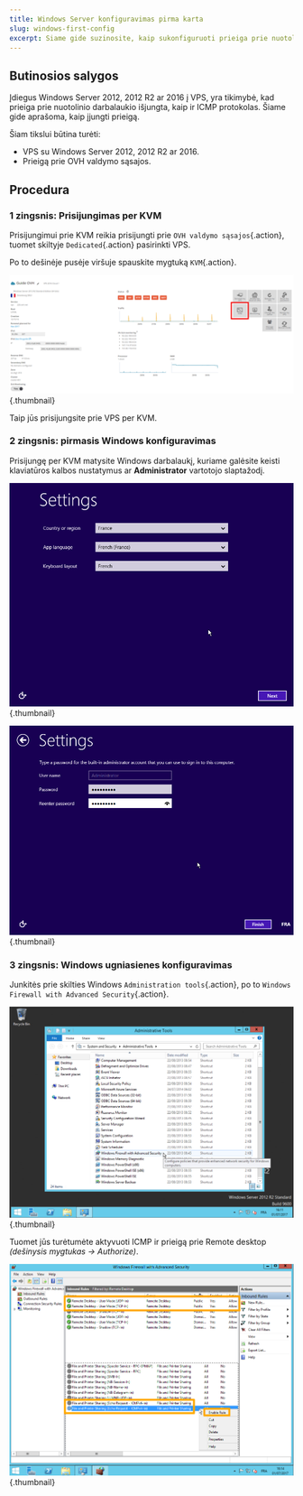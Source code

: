 ```yaml
---
title: Windows Server konfiguravimas pirma karta
slug: windows-first-config
excerpt: Siame gide suzinosite, kaip sukonfiguruoti prieiga prie nuotolinio darbalaukio per KVM, jeigu ji isjungta.
---
```



## Butinosios salygos
Įdiegus Windows Server 2012, 2012 R2 ar 2016 į VPS, yra tikimybė, kad prieiga prie nuotolinio darbalaukio išjungta, kaip ir ICMP protokolas. Šiame gide aprašoma, kaip įjungti prieigą.

Šiam tikslui būtina turėti:

- VPS su Windows Server 2012, 2012 R2 ar 2016.
- Prieigą prie OVH valdymo sąsajos.


## Procedura

### 1 zingsnis&#58; Prisijungimas per KVM
Prisijungimui prie KVM reikia prisijungti prie `OVH valdymo sąsajos`{.action}, tuomet skiltyje `Dedicated`{.action} pasirinkti VPS.

Po to dešinėje pusėje viršuje spauskite mygtuką `KVM`{.action}.


![KVM](images/windowsvps.png){.thumbnail}

Taip jūs prisijungsite prie VPS per KVM.


### 2 zingsnis&#58; pirmasis Windows konfiguravimas
Prisijungę per KVM matysite Windows darbalaukį, kuriame galėsite keisti klaviatūros kalbos nustatymus ar **Administrator** vartotojo slaptažodį.


![Langue](images/windows2.png){.thumbnail}


![Mdp](images/windows3.png){.thumbnail}


### 3 zingsnis&#58; Windows ugniasienes konfiguravimas
Junkitės prie skilties Windows `Administration tools`{.action}, po to `Windows Firewall with Advanced Security`{.action}.


![Admin](images/windows4.png){.thumbnail}

Tuomet jūs turėtumėte aktyvuoti ICMP ir prieigą prie Remote desktop *(dešinysis mygtukas -> Authorize)*.


![Active](images/windows5.png){.thumbnail}